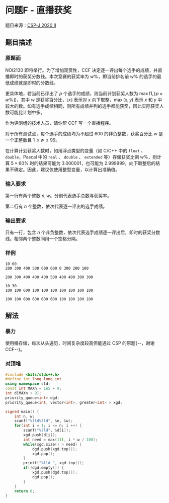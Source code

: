 # 问题F - 直播获奖

题目来源：[CSP-J 2020 II](https://www.luogu.com.cn/problem/P7072)

## 题目描述

### 原题面

NOI2130 即将举行。为了增加观赏性，CCF 决定逐一评出每个选手的成绩，并直播即时的获奖分数线。本次竞赛的获奖率为 $w\%$，即当前排名前 $w\%$ 的选手的最低成绩就是即时的分数线。

更具体地，若当前已评出了 $p$ 个选手的成绩，则当前计划获奖人数为 $\max(1, \lfloor p \times w \%\rfloor)$，其中 $w$ 是获奖百分比，$\lfloor x \rfloor$ 表示对 $x$ 向下取整，$\max(x,y)$ 表示 $x$ 和 $y$ 中较大的数。如有选手成绩相同，则所有成绩并列的选手都能获奖，因此实际获奖人数可能比计划中多。

作为评测组的技术人员，请你帮 CCF 写一个直播程序。

对于所有测试点，每个选手的成绩均为不超过 $600$ 的非负整数，获奖百分比 $w$ 是一个正整数且 $1 \le w \le 99$。

在计算计划获奖人数时，如用浮点类型的变量（如 C/C++ 中的 `float` 、 `double`，Pascal 中的 `real` 、 `double` 、 `extended` 等）存储获奖比例 $w\%$，则计算 $5 \times 60\%$ 时的结果可能为 $3.000001$，也可能为 $2.999999$，向下取整后的结果不确定。因此，建议仅使用整型变量，以计算出准确值。

### 输入要求

第一行有两个整数 $n, w$。分别代表选手总数与获奖率。

第二行有 $n$ 个整数，依次代表逐一评出的选手成绩。

### 输出要求

只有一行，包含 $n$ 个非负整数，依次代表选手成绩逐一评出后，即时的获奖分数线。相邻两个整数间用一个空格分隔。

### 样例

<div class="grid" markdown>

```text
10 60
200 300 400 500 600 600 0 300 200 100
```

```text
200 300 400 400 400 500 400 400 300 300
```

</div>

<div class="grid" markdown>

```text
10 30
100 100 600 100 100 100 100 100 100 100
```

```text
100 100 600 600 600 600 100 100 100 100
```

</div>

## 解法

### 暴力

使用桶存储，每次从头遍历，时间复杂度较高但能通过 CSP 的原题{--，谢谢CCF--}。

### 对顶堆

```cpp
#include <bits/stdc++.h>
#define int long long int
using namespace std;
const int MAXn = 1e5 + 9;
int d[MAXn + 9];
priority_queue<int> dgd;
priority_queue<int, vector<int>, greater<int> > xgd;

signed main() {
	int n, w;
	scanf("%lld%lld", &n, &w);
	for(int i = 1; i <= n; i ++) {
		scanf("%lld", &d[i]);
		xgd.push(d[i]);
		int need = max(1ll, i * w / 100);
		while(xgd.size() > need) {
			dgd.push(xgd.top());
			xgd.pop();
		}
		printf("%lld ", xgd.top());
		if(!dgd.empty()) {
			xgd.push(dgd.top());
			dgd.pop();
		}
	}
	return 0;
}
```
